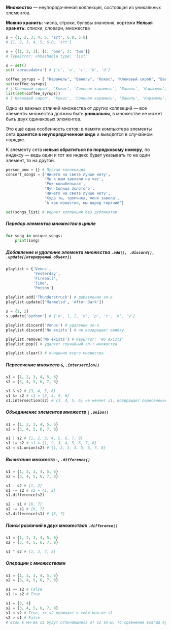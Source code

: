 **Множество** — неупорядоченная коллекция, состоящая из уникальных элементов.

**Можно хранить:** числа, строки, булевы значения, кортежи
**Нельзя хранить:** списки, словари, множества

```python
s = {1, 2, 3, 4, 5, 'srt', 6.0, 5.0}
# {1, 2, 3, 4, 5, 6.0, 'srt'}

s = {[1, 2, 3], {1: 'one', 2: 'two'}}
# TypeError: unhashable type: 'list'

s = set()
set('abracadabra') # {'c', 'a', 'r', 'b', 'd'}

coffee_syrups = [ "Карамель", "Ваниль", "Кокос", "Кленовый сироп", "Ваниль", "Соленая карамель", "Карамель"]
set(coffee_syrups)
# {'Кленовый сироп', 'Кокос', 'Соленая карамель', 'Ваниль', 'Карамель'}
list(set(coffee_syrups))
# ['Кленовый сироп', 'Кокос', 'Соленая карамель', 'Ваниль', 'Карамель']
```

Одно из важных отличий множества от других коллекций — все элементы множества должны быть **уникальны**, в множестве не может быть двух одинаковых элементов.

Это ещё одна особенность сетов: в памяти компьютера элементы сета **хранятся в неупорядоченном виде** и выводятся в случайном порядке.

К элементу сета **нельзя обратиться по порядковому номеру**, по индексу — ведь один и тот же индекс будет указывать то на один элемент, то на другой.
```python
person_new = {} # Пустая коллеккция
concert_songs = ['Ничего на свете лучше нету',
				 'Мы к вам заехали на час',
				 'Рок-колыбельная',
				 'Луч Солнца Золотого',
				 'Ничего на свете лучше нету',
				 'Куда ты, тропинка, меня завела',
				 'А как известно, мы народ горячий']

set(songs_list) # вернет коллекцию без дубликатов
```
##### Перебор элементов множества в цикле
```python
for song in unique_songs:
	print(song)
```
##### Добавление и удаление элемента множества `.add(), .discard(), .update([итерируемый объект])`
```python
playlist = {'Venus',
			'Yesterday',
			'Fireball',
			'Time',
			'Poison'}
			
playlist.add('Thunderstruck') # добавление эл-а
playlist.update(['Marmelsd', 'After Dark'])

s = {1, 2}
s.update('python') # {'o', 1, 2, 'n', 'p', 't', 'h', 'y'}

playlist.discard('Venus') # удаление эл-а
playlist.discard('No exists') # не возвращает ошибку

playlist.remove('No exists') # KeyError: 'No exists'
playlist.pop() # удаляет случайный эл-т множества

playlist.clear() # очищение всего множества
```

##### Пересечение множеств `&`, `.intersection()`
```python
s1 = {1, 2, 3, 4, 5, 6}
s2 = {3, 4, 5, 6, 7, 8}

s1 & s2 # {3, 4, 5, 6}
s1 &= s2 # s1 = {3, 4, 5, 6}
s1.intersection(s2) # {3, 4, 5, 6} не меняет s1, возвращает пересечение
```
##### Объединение элементов множеств `|` `.union()`
```python
s1 = {1, 2, 3, 4, 5, 6}
s2 = {3, 4, 5, 6, 7, 8}

s1 | s2 # {1, 2, 3, 4, 5, 6, 7, 8}
s1 |= s2 # s1 = {1, 2, 3, 4, 5, 6, 7, 8}
s3 = s1.union(s2) # {1, 2, 3, 4, 5, 6, 7, 8}
```

##### Вычитание множеств `-`, `.difference()`
```python
s1 = {1, 2, 3, 4, 5, 6}
s2 = {3, 4, 5, 6, 7, 8}

s1 - s2 # {1, 2}
s1 -= s2 # s1 = {1, 2}
s1.difference(s2)

s2 - s1 # {8, 7}
s2 -= s1 # {8, 7}
s2.difference(s1) # {8, 7}
```
##### Поиск различий в двух множествах `.difference()`
```python
s1 = {1, 2, 3, 4, 5, 6}
s2 = {3, 4, 5, 6, 7, 8}

s1 ^ s2 # {1, 2, 7, 8}
```

##### Операции с множествами
```python
s1 = {1, 2, 3, 4, 5, 6}
s2 = {3, 4, 5, 6, 7, 8}

s1 == s2 # False
s1 != s2 # True

s1 = {3, 4}
s2 = {3, 4, 5, 6, 7, 8}
s1 < s2 # True, тк s2 вулючакт в себя мно-во s1
s2 > s1 # False
# Если в мн-ве s1 будут отличающиеся от s2 эл-ы, то сравнение всегда будет давать False
```